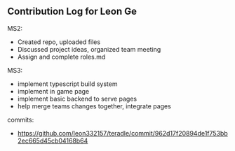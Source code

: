 ## Contribution Log for Leon Ge

MS2:
 - Created repo, uploaded files
 - Discussed project ideas, organized team meeting
 - Assign and complete roles.md

MS3:
 - implement typescript build system
 - implement in game page
 - implement basic backend to serve pages
 - help merge teams changes together, integrate pages

commits:
 - https://github.com/leon332157/teradle/commit/962d17f20894de1f753bb2ec665d45cb04168b64